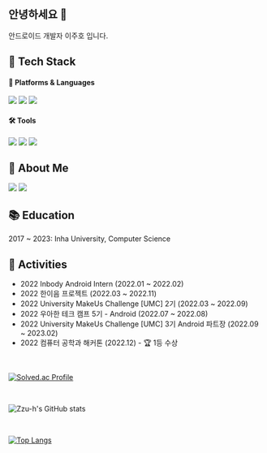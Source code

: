 ## 안녕하세요 🙌  

안드로이드 개발자 이주호 입니다.   


## 🌳 Tech Stack
#### 📝 Platforms & Languages

<img src="https://img.shields.io/badge/Android-3DDC84?style=for-the-badge&logo=Android&logoColor=white"/> <img src="https://img.shields.io/badge/JAVA-007396?style=for-the-badge&logo=java&logoColor=white"> <img src="https://img.shields.io/badge/Kotlin-7F52FF?style=for-the-badge&logo=Kotlin&logoColor=white">  

#### 🛠 Tools

<img src="https://img.shields.io/badge/Android Studio-3DDC84?style=for-the-badge&logo=AndroidStudio&logoColor=white"/> <img src="https://img.shields.io/badge/Git-F05032?style=for-the-badge&logo=Git&logoColor=white"/> <img src="https://img.shields.io/badge/Postman-FF6C37?style=for-the-badge&logo=Postman&logoColor=white"/>    

## 🐧 About Me
<a href="https://zzu-h.github.io/" target="_blank"><img src="https://img.shields.io/badge/Tech Blog-181717?style=flat-square&logo=Github&logoColor=white"/></a> 
<a href="mailto:juho7668@naver.com" target="_blank"><img src="https://img.shields.io/badge/-Mail-brightgreen"/></a>     

## 📚 Education
2017 ~ 2023: Inha University, Computer Science

## 🫧 Activities
- 2022 Inbody Android Intern (2022.01 ~ 2022.02)
- 2022 한이음 프로젝트 (2022.03 ~ 2022.11)
- 2022 University MakeUs Challenge [UMC] 2기 (2022.03 ~ 2022.09)
- 2022 우아한 테크 캠프 5기 - Android (2022.07 ~ 2022.08)
- 2022 University MakeUs Challenge [UMC] 3기 Android 파트장 (2022.09 ~ 2023.02)
- 2022 컴퓨터 공학과 해커톤 (2022.12) - 🏆 1등 수상

<br>

[![Solved.ac Profile](http://mazassumnida.wtf/api/v2/generate_badge?boj=juho7785)](https://solved.ac/juho7785/)  

<br>

![Zzu-h's GitHub stats](https://github-readme-stats-ten-gilt.vercel.app/api?username=Zzu-h&show_icons=true&theme=radical)     

<br>

[![Top Langs](https://github-readme-stats-ten-gilt.vercel.app/api/top-langs/?username=Zzu-h&layout=compact)](https://github.com/anuraghazra/github-readme-stats)  